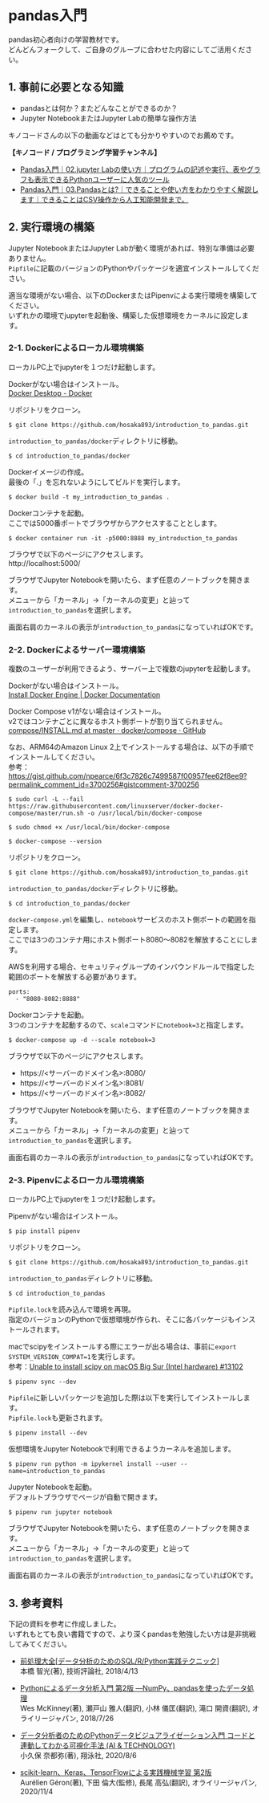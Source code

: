 # pandas入門
pandas初心者向けの学習教材です。  
どんどんフォークして、ご自身のグループに合わせた内容にしてご活用ください。

## 1. 事前に必要となる知識
- pandasとは何か？またどんなことができるのか？
- Jupyter NotebookまたはJupyter Labの簡単な操作方法

キノコードさんの以下の動画などはとても分かりやすいのでお薦めです。

__【キノコード / プログラミング学習チャンネル】__
- [Pandas入門｜02.jupyter Labの使い方｜プログラムの記述や実行、表やグラフも表示できるPythonユーザーに人気のツール](https://www.youtube.com/watch?v=iTAgip9aaTY)
- [Pandas入門｜03.Pandasとは?｜できることや使い方をわかりやすく解説します｜できることはCSV操作から人工知能開発まで。](https://www.youtube.com/watch?v=ubJohq5feeY)

## 2. 実行環境の構築
Jupyter NotebookまたはJupyter Labが動く環境があれば、特別な準備は必要ありません。  
`Pipfile`に記載のバージョンのPythonやパッケージを適宜インストールしてください。

適当な環境がない場合、以下のDockerまたはPipenvによる実行環境を構築してください。  
いずれかの環境でjupyterを起動後、構築した仮想環境をカーネルに設定します。

### 2-1. Dockerによるローカル環境構築
ローカルPC上でjupyterを１つだけ起動します。

Dockerがない場合はインストール。  
[Docker Desktop - Docker](https://www.docker.com/products/docker-desktop/)

リポジトリをクローン。
```
$ git clone https://github.com/hosaka893/introduction_to_pandas.git
```

`introduction_to_pandas/docker`ディレクトリに移動。
```
$ cd introduction_to_pandas/docker
```

Dockerイメージの作成。  
最後の「.」を忘れないようにしてビルドを実行します。
```
$ docker build -t my_introduction_to_pandas .
```

Dockerコンテナを起動。  
ここでは5000番ポートでブラウザからアクセスすることとします。
```
$ docker container run -it -p5000:8888 my_introduction_to_pandas
```

ブラウザで以下のページにアクセスします。  
http://localhost:5000/

ブラウザでJupyter Notebookを開いたら、まず任意のノートブックを開きます。  
メニューから「カーネル」→「カーネルの変更」と辿って`introduction_to_pandas`を選択します。

画面右肩のカーネルの表示が`introduction_to_pandas`になっていればOKです。

### 2-2. Dockerによるサーバー環境構築
複数のユーザーが利用できるよう、サーバー上で複数のjupyterを起動します。

Dockerがない場合はインストール。   
[Install Docker Engine | Docker Documentation](https://docs.docker.com/engine/install/)

Docker Compose v1がない場合はインストール。  
v2ではコンテナごとに異なるホスト側ポートが割り当てられません。  
[compose/INSTALL.md at master · docker/compose · GitHub](https://github.com/docker/compose/blob/master/INSTALL.md)

なお、ARM64のAmazon Linux 2上でインストールする場合は、以下の手順でインストールしてください。  
参考：https://gist.github.com/npearce/6f3c7826c7499587f00957fee62f8ee9?permalink_comment_id=3700256#gistcomment-3700256

```
$ sudo curl -L --fail https://raw.githubusercontent.com/linuxserver/docker-docker-compose/master/run.sh -o /usr/local/bin/docker-compose

$ sudo chmod +x /usr/local/bin/docker-compose

$ docker-compose --version
```

リポジトリをクローン。
```
$ git clone https://github.com/hosaka893/introduction_to_pandas.git
```

`introduction_to_pandas/docker`ディレクトリに移動。
```
$ cd introduction_to_pandas/docker
```

`docker-compose.yml`を編集し、`notebook`サービスのホスト側ポートの範囲を指定します。  
ここでは3つのコンテナ用にホスト側ポート8080〜8082を解放することにします。  

AWSを利用する場合、セキュリティグループのインバウンドルールで指定した範囲のポートを解放する必要があります。
```
ports:
  - "8080-8082:8888"
```

Dockerコンテナを起動。  
3つのコンテナを起動するので、`scale`コマンドに`notebook=3`と指定します。
```
$ docker-compose up -d --scale notebook=3
```

ブラウザで以下のページにアクセスします。  
- https://<サーバーのドメイン名>:8080/  
- https://<サーバーのドメイン名>:8081/  
- https://<サーバーのドメイン名>:8082/

ブラウザでJupyter Notebookを開いたら、まず任意のノートブックを開きます。  
メニューから「カーネル」→「カーネルの変更」と辿って`introduction_to_pandas`を選択します。

画面右肩のカーネルの表示が`introduction_to_pandas`になっていればOKです。

### 2-3. Pipenvによるローカル環境構築
ローカルPC上でjupyterを１つだけ起動します。

Pipenvがない場合はインストール。
```
$ pip install pipenv
```

リポジトリをクローン。
```
$ git clone https://github.com/hosaka893/introduction_to_pandas.git
```

`introduction_to_pandas`ディレクトリに移動。
```
$ cd introduction_to_pandas
```

`Pipfile.lock`を読み込んで環境を再現。  
指定のバージョンのPythonで仮想環境が作られ、そこに各パッケージもインストールされます。

macでscipyをインストールする際にエラーが出る場合は、事前に`export SYSTEM_VERSION_COMPAT=1`を実行します。  
参考：[Unable to install scipy on macOS Big Sur (Intel hardware) #13102](https://github.com/scipy/scipy/issues/13102)
```
$ pipenv sync --dev
```

`Pipfile`に新しいパッケージを追加した際は以下を実行してインストールします。  
`Pipfile.lock`も更新されます。
```
$ pipenv install --dev
```

仮想環境をJupyter Notebookで利用できるようカーネルを追加します。
```
$ pipenv run python -m ipykernel install --user --name=introduction_to_pandas
```

Jupyter Notebookを起動。  
デフォルトブラウザでページが自動で開きます。
```
$ pipenv run jupyter notebook
```

ブラウザでJupyter Notebookを開いたら、まず任意のノートブックを開きます。  
メニューから「カーネル」→「カーネルの変更」と辿って`introduction_to_pandas`を選択します。

画面右肩のカーネルの表示が`introduction_to_pandas`になっていればOKです。

## 3. 参考資料
下記の資料を参考に作成しました。  
いずれもとても良い書籍ですので、より深くpandasを勉強したい方は是非挑戦してみてください。

- [前処理大全[データ分析のためのSQL/R/Python実践テクニック]](https://www.amazon.co.jp/dp/4774196479/)  
本橋 智光(著), 技術評論社, 2018/4/13

- [Pythonによるデータ分析入門 第2版 ―NumPy、pandasを使ったデータ処理](https://www.amazon.co.jp/dp/487311845X/)  
Wes McKinney(著), 瀬戸山 雅人(翻訳), 小林 儀匡(翻訳), 滝口 開資(翻訳), オライリージャパン, 2018/7/26

- [データ分析者のためのPythonデータビジュアライゼーション入門 コードと連動してわかる可視化手法 (AI & TECHNOLOGY)](https://www.amazon.co.jp/dp/479816397X/)  
小久保 奈都弥(著), 翔泳社, 2020/8/6

- [scikit-learn、Keras、TensorFlowによる実践機械学習 第2版](https://www.amazon.co.jp/dp/4873119286/)  
Aurélien Géron(著), 下田 倫大(監修), 長尾 高弘(翻訳), オライリージャパン, 2020/11/4